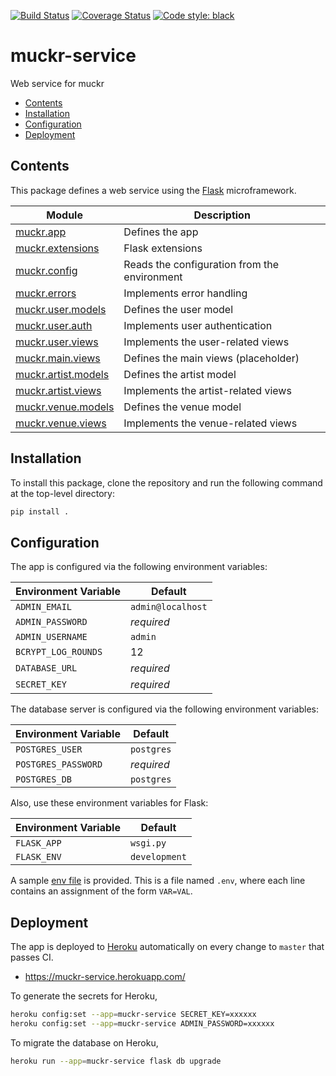 [![Build Status](https://img.shields.io/travis/cjolowicz/muckr-service.svg?style=flat-square)](https://travis-ci.org/cjolowicz/muckr-service)
[![Coverage Status](https://img.shields.io/coveralls/cjolowicz/muckr-service.svg?style=flat-square)](https://coveralls.io/github/cjolowicz/muckr-service?branch=master)
[![Code style: black](https://img.shields.io/badge/code%20style-black-000000.svg?style=flat-square)](https://github.com/ambv/black)

# muckr-service

Web service for muckr

- [Contents](#contents)
- [Installation](#installation)
- [Configuration](#configuration)
- [Deployment](#deployment)

## Contents

This package defines a web service using the
[Flask](http://flask.pocoo.org/) microframework.

| Module                                        | Description                                  |
| ---                                           | ---                                          |
| [muckr.app](muckr/app.py)                     | Defines the app                              |
| [muckr.extensions](muckr/extensions.py)       | Flask extensions                             |
| [muckr.config](muckr/config.py)               | Reads the configuration from the environment |
| [muckr.errors](muckr/errors.py)               | Implements error handling                    |
| [muckr.user.models](muckr/user/models.py)     | Defines the user model                       |
| [muckr.user.auth](muckr/user/auth.py)         | Implements user authentication               |
| [muckr.user.views](muckr/user/views.py)       | Implements the user-related views            |
| [muckr.main.views](muckr/main/views.py)       | Defines the main views (placeholder)         |
| [muckr.artist.models](muckr/artist/models.py) | Defines the artist model                     |
| [muckr.artist.views](muckr/artist/views.py)   | Implements the artist-related views          |
| [muckr.venue.models](muckr/venue/models.py)   | Defines the venue model                      |
| [muckr.venue.views](muckr/venue/views.py)     | Implements the venue-related views           |

## Installation

To install this package, clone the repository and run the following command at
the top-level directory:

```sh
pip install .
```

## Configuration

The app is configured via the following environment variables:

| Environment Variable | Default           |
| ---                  | ---               |
| `ADMIN_EMAIL`        | `admin@localhost` |
| `ADMIN_PASSWORD`     | *required*        |
| `ADMIN_USERNAME`     | `admin`           |
| `BCRYPT_LOG_ROUNDS`  | 12                |
| `DATABASE_URL`       | *required*        |
| `SECRET_KEY`         | *required*        |

The database server is configured via the following environment variables:

| Environment Variable | Default    |
| ---                  | ---        |
| `POSTGRES_USER`      | `postgres` |
| `POSTGRES_PASSWORD`  | *required* |
| `POSTGRES_DB`        | `postgres` |

Also, use these environment variables for Flask:

| Environment Variable | Default       |
| ---                  | ---           |
| `FLASK_APP`          | `wsgi.py`     |
| `FLASK_ENV`          | `development` |

A sample [env file](.env.sample) is provided. This is a file named
`.env`, where each line contains an assignment of the form `VAR=VAL`.

## Deployment

The app is deployed to [Heroku](https://heroku.com) automatically on
every change to `master` that passes CI.

- https://muckr-service.herokuapp.com/

To generate the secrets for Heroku,

```sh
heroku config:set --app=muckr-service SECRET_KEY=xxxxxx
heroku config:set --app=muckr-service ADMIN_PASSWORD=xxxxxx
```

To migrate the database on Heroku,

```sh
heroku run --app=muckr-service flask db upgrade
```
